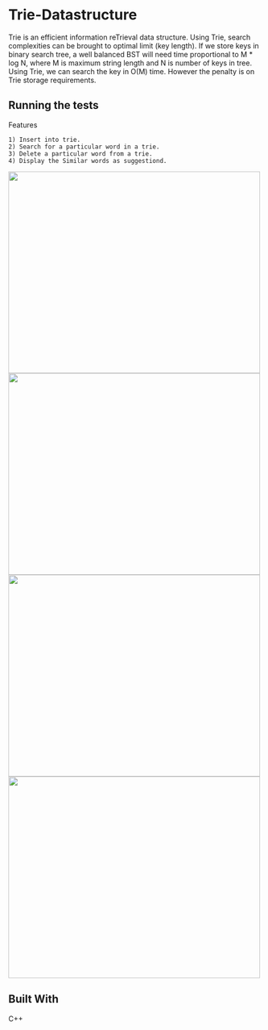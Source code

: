 # Trie-Datastructure

Trie is an efficient information reTrieval data structure. Using Trie, search complexities can be brought to optimal limit 
(key length). If we store keys in binary search tree, a well balanced BST will need time proportional to M * log N, 
where M is maximum string length and N is number of keys in tree. Using Trie, we can search the key in O(M) time. 
However the penalty is on Trie storage requirements.

## Running the tests

Features

```
1) Insert into trie.
2) Search for a particular word in a trie.
3) Delete a particular word from a trie.
4) Display the Similar words as suggestiond.
```
<img src="Demo/insert.png" width="500" height="400">
<img src="Demo/insert.png" width="500" height="400">
<img src="Demo/delete.png" width="500" height="400">
<img src="Demo/suggestion.png" width="500" height="400">


## Built With
  C++ 
